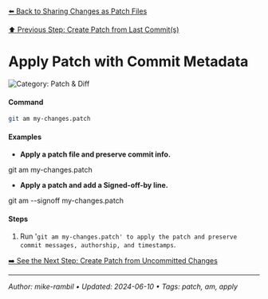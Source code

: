 [⬅️ Back to Sharing Changes as Patch Files](./sharing-changes-as-patch-files.md)

[⬆️ Previous Step: Create Patch from Last Commit(s)](./create-patch-from-last-commit-s.md)

# Apply Patch with Commit Metadata


![Category: Patch & Diff](https://img.shields.io/badge/Category-Patch%20%26%20Diff-blue)

#### Command
```sh
git am my-changes.patch
```

#### Examples
- **Apply a patch file and preserve commit info.**

git am my-changes.patch
- **Apply a patch and add a Signed-off-by line.**

git am --signoff my-changes.patch


#### Steps
1. Run '`git am my-changes.patch' to apply the patch and preserve commit messages, authorship, and timestamps`.


[➡️ See the Next Step: Create Patch from Uncommitted Changes](./create-patch-from-uncommitted-changes.md)

---

_Author: mike-rambil • Updated: 2024-06-10 • Tags: patch, am, apply_
